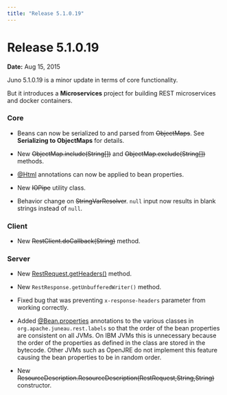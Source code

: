 ```yaml
---
title: "Release 5.1.0.19"
---
```


# Release 5.1.0.19

**Date:** Aug 15, 2015

Juno 5.1.0.19 is a minor update in terms of core functionality.

But it introduces a **Microservices** project for building REST microservices and docker containers.

### Core

- Beans can now be serialized to and parsed from ~~ObjectMaps~~.
  See **Serializing to ObjectMaps** for details.

- New ~~ObjectMap.include(String[])~~ and ~~ObjectMap.exclude(String[])~~ methods.

- [@Html](API_DOCS/org/apache/juneau/html/annotation/Html.html) annotations can now be applied to bean properties.

- New ~~IOPipe~~ utility class.

- Behavior change on  ~~StringVarResolver~~. `null` input now results in blank strings instead of `null`.

### Client

- New ~~RestClient.doCallback(String)~~ method.

### Server

- New [RestRequest.getHeaders()](API_DOCS/oajr/RestRequest.html#getHeaders()) method.

- New `RestResponse.getUnbufferedWriter()` method.

- Fixed bug that was preventing `x-response-headers` parameter from working correctly.

- Added [@Bean.properties](API_DOCS/org/apache/juneau/annotation/Bean.html#properties()) annotations to the various classes in `org.apache.juneau.rest.labels` so that the order of the bean properties are consistent on all JVMs.
  On IBM JVMs this is unnecessary because the order of the properties as defined in the class are stored in the bytecode.
  Other JVMs such as OpenJRE do not implement this feature causing the bean properties to be in random order.

- New ~~ResourceDescription.ResourceDescription(RestRequest,String,String)~~ constructor.